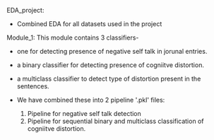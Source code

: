 EDA_project:
- Combined EDA for all datasets used in the project

Module_1:
This module contains 3 classifiers- 
- one for detecting presence of negative self talk in jorunal entries.
- a binary classifier for detecting presence of cogniitve distortion.
- a multiclass classifier to detect type of distortion present in the sentences.

- We have combined these into 2 pipeline '.pkl' files:
  1. Pipeline for negative self talk detection
  2. Pipeline for sequential binary and multiclass classification of cogniitve distortion.

